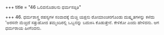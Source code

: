 +++
title = "46 ಒಲಿದನೊಡಲನು ಧರ್ಮಸಙ್ಗತಿ"

+++
46. ಧರ್ಮಶಾಸ್ತ್ರ ರಹಸ್ಯಗಳ ಸಂವಾದಕ್ಕೆ ಮೆಚ್ಚಿ ಯಕ್ಷನು ರೋಮಾಂಚನಗೊಂಡು ದುಷ್ಕೃತಗಳನ್ನು ಕಳೆದು 'ಅರಸನೇ ಮೆಚ್ಚಿದೆ ಸತ್ತುಹೋದ ತಮ್ಮಂದಿರಲ್ಲಿ ಒಬ್ಬನನ್ನು ಬದುಕಿಸಿ ಕೊಡುತ್ತೇನೆ. ಕೇಳಿಕೋ ಎಂದು ಹೇಳಿದನು. ಆಗ ಧರ್ಮರಾಯ ಹೀಗೆಂದನು.